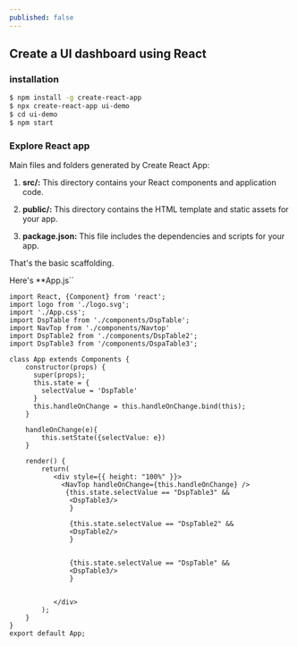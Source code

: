 ```yaml
---
published: false
---
```


## Create a UI dashboard using React

### installation

```bash
$ npm install -g create-react-app
$ npx create-react-app ui-demo
$ cd ui-demo
$ npm start
```

### Explore React app

Main files and folders generated by Create React App:

1. **src/:** This directory contains your React components and application code.

2. **public/:** This directory contains the HTML template and static assets for your app.

3. **package.json:** This file includes the dependencies and scripts for your app.


That's the basic scaffolding. 


Here's **App.js``

```
import React, {Component} from 'react';
import logo from './logo.svg';
import './App.css';
import DspTable from './components/DspTable';
import NavTop from './components/Navtop'
import DspTable2 from './components/DspTable2';
import DspTable3 from '/components/DspaTable3';

class App extends Components {
    constructor(props) {
      super(props);
      this.state = {
        selectValue = 'DspTable'
      }
      this.handleOnChange = this.handleOnChange.bind(this);
    }
    
    handleOnChange(e){
        this.setState({selectValue: e})
    }
    
    render() {
        return(
           <div style={{ height: "100%" }}>
             <NavTop handleOnChange={this.handleOnChange} />
              {this.state.selectValue == "DspTable3" && 
               <DspTable3/>
               }
               
               {this.state.selectValue == "DspTable2" && 
               <DspTable2/>
               }
               
               
               {this.state.selectValue == "DspTable" && 
               <DspTable3/>
               }
               
               
           </div>
        );
    }
}
export default App;
```